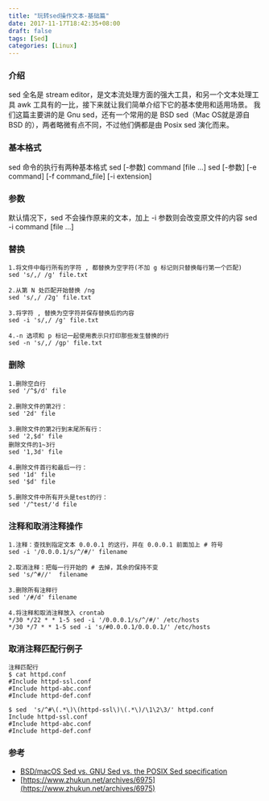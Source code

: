```yaml
---
title: "玩转sed操作文本-基础篇"
date: 2017-11-17T18:42:35+08:00
draft: false
tags: [Sed]
categories: [Linux]
---
```


### 介绍
sed 全名是 stream editor，是文本流处理方面的强大工具，和另一个文本处理工具 awk 工具有的一比，接下来就让我们简单介绍下它的基本使用和适用场景。
我们这篇主要讲的是 Gnu sed，还有一个常用的是 BSD sed（Mac OS就是源自 BSD 的），两者略微有点不同，不过他们俩都是由 Posix sed 演化而来。

### 基本格式
sed 命令的执行有两种基本格式
sed [-参数] command [file ...]
sed [-参数] [-e command] [-f command_file] [-i extension]

### 参数
默认情况下，sed 不会操作原来的文本，加上 -i 参数则会改变原文件的内容
sed -i command [file ...]

### 替换

    1.将文件中每行所有的字符 , 都替换为空字符(不加 g 标记则只替换每行第一个匹配)
    sed 's/,/ /g' file.txt

    2.从第 N 处匹配开始替换 /ng
    sed 's/,/ /2g' file.txt

    3.将字符 , 替换为空字符并保存替换后的内容
    sed -i 's/,/ /g' file.txt

    4.-n 选项和 p 标记一起使用表示只打印那些发生替换的行
    sed -n 's/,/ /gp' file.txt 

### 删除
    
    1.删除空白行
    sed '/^$/d' file

    2.删除文件的第2行：
    sed '2d' file
    
    3.删除文件的第2行到末尾所有行：
    sed '2,$d' file
    删除文件的1~3行
    sed '1,3d' file
    
    4.删除文件首行和最后一行：
    sed '1d' file
    sed '$d' file
    
    5.删除文件中所有开头是test的行：
    sed '/^test/'d file

### 注释和取消注释操作

    1.注释：查找到指定文本 0.0.0.1 的这行，并在 0.0.0.1 前面加上 # 符号
    sed -i '/0.0.0.1/s/^/#/' filename
    
    2.取消注释：把每一行开始的 # 去掉，其余的保持不变
    sed 's/^#//'  filename
    
    3.删除所有注释行
    sed '/#/d' filename
    
    4.将注释和取消注释放入 crontab
    */30 */22 * * 1-5 sed -i '/0.0.0.1/s/^/#/' /etc/hosts
    */30 */7 * * 1-5 sed -i 's/#0.0.0.1/0.0.0.1/' /etc/hosts 
   
### 取消注释匹配行例子

    注释匹配行
    $ cat httpd.conf 
    #Include httpd-ssl.conf
    #Include httpd-abc.conf
    #Include httpd-def.conf
    
    $ sed  's/^#\(.*\)\(httpd-ssl\)\(.*\)/\1\2\3/' httpd.conf 
    Include httpd-ssl.conf
    #Include httpd-abc.conf
    #Include httpd-def.conf
    
### 参考
- [BSD/macOS Sed vs. GNU Sed vs. the POSIX Sed specification](https://riptutorial.com/sed/topic/9436/bsd-macos-sed-vs--gnu-sed-vs--the-posix-sed-specification)
- [https://www.zhukun.net/archives/6975](https://www.zhukun.net/archives/6975)

